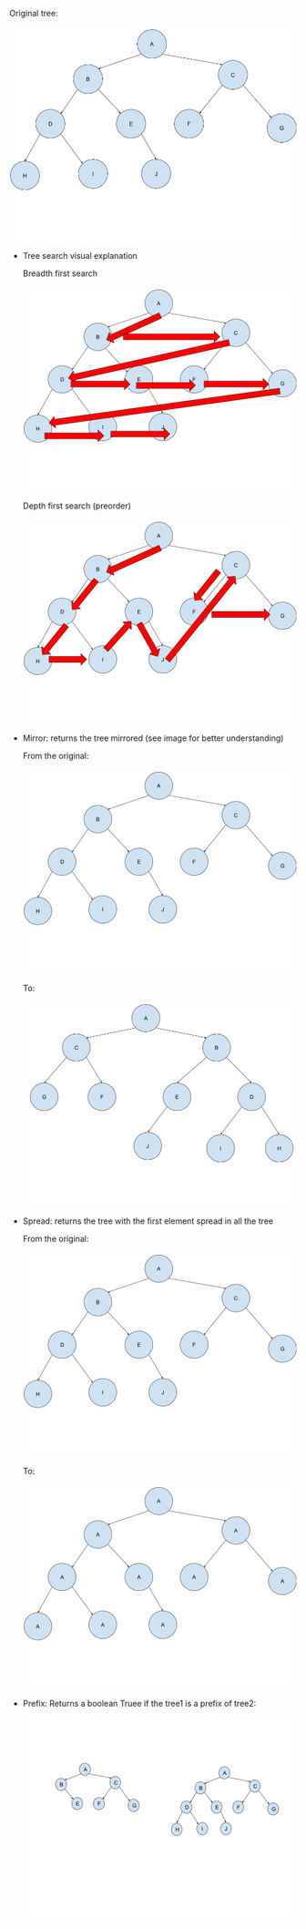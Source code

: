Original tree:

![Screenshot](githubpictures/tree.png)

- Tree search visual explanation

    Breadth first search
    
    ![Screenshot](githubpictures/breadthfirst.png)
    
    Depth first search (preorder)
    
    ![Screenshot](githubpictures/depthfirst.png)
    
- Mirror: returns the tree mirrored (see image for better understanding)
    
    From the original:
    
    ![Screenshot](githubpictures/tree.png)
    
    To:
    
    ![Screenshot](githubpictures/mirror.png)
    
- Spread: returns the tree with the first element spread in all the tree
     
    From the original:
    
    ![Screenshot](githubpictures/tree.png)
    
    To:
    
    ![Screenshot](githubpictures/spread.png)
    
- Prefix: Returns a boolean Truee if the tree1 is a prefix of tree2:

    ![Screenshot](githubpictures/prefix.png)
